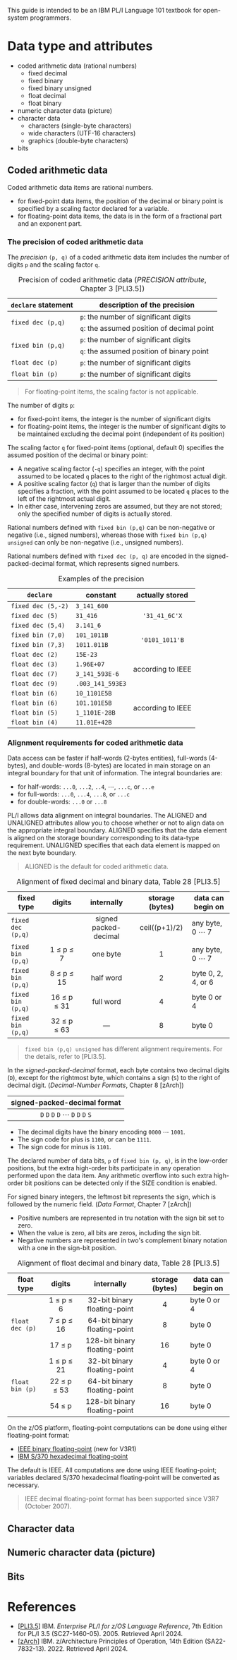 This guide is intended to be an IBM PL/I Language 101 textbook for open-system programmers.

<style>
  .center { text-align: center; }
  .right  { text-align: right;  }
</style>

# Data type and attributes

- coded arithmetic data (rational numbers)
  - fixed decimal
  - fixed binary
  - fixed binary unsigned
  - float decimal
  - float binary
- numeric character data (picture)
- character data
  - characters (single-byte characters)
  - wide characters (UTF-16 characters)
  - graphics (double-byte characters)
- bits

## Coded arithmetic data

Coded arithmetic data items are rational numbers.

- for fixed-point data items, the position of the decimal or binary point is specified by a scaling factor declared for a variable.
- for floating-point data items, the data is in the form of a fractional part and an exponent part.

### The precision of coded arithmetic data

The *precision* `(p, q)` of a coded arithmetic data item includes the number of digits `p` and the scaling factor `q`.

<table>
<caption>Precision of coded arithmetic data (<i>PRECISION attribute</i>, Chapter 3 [PLI3.5])
<thead>
<tr>
<th><code>declare</code> statement
<th>description of the precision
<tbody>
<tr>
<td rowspan="2"><code>fixed dec (p,q)</code>
<td><code>p</code>: the number of significant digits
<tr>
<td><code>q</code>: the assumed position of decimal point
<tr>
<td rowspan="2"><code>fixed bin (p,q)</code>
<td><code>p</code>: the number of significant digits
<tr>
<td><code>q</code>: the assumed position of binary point
<tr>
<td><code>float dec (p)</code>
<td><code>p</code>: the number of significant digits
<tr>
<td><code>float bin (p)</code>
<td><code>p</code>: the number of significant digits
</table>

> For floating-point items, the scaling factor is not applicable.

The number of digits `p`:
- for fixed-point items, the integer is the number of significant digits
- for floating-point items, the integer is the number of significant digits to be maintained excluding the decimal point (independent of its position)

The scaling factor `q` for fixed-point items (optional, default 0) specifies the assumed position of the decimal or binary point:

- A negative scaling factor (`-q`) specifies an integer, with the point assumed to be located `q` places to the right of the rightmost actual digit.
- A positive scaling factor (`q`) that is larger than the number of digits specifies a fraction, with the point assumed to be located `q` places to the left of the rightmost actual digit.
- In either case, intervening zeros are assumed, but they are not stored; only the specified number of digits is actually stored.

Rational numbers defined with `fixed bin (p,q)` can be non-negative or negative (i.e., signed numbers), whereas those with `fixed bin (p,q) unsigned` can only be non-negative (i.e., unsigned numbers).

Rational numbers defined with `fixed dec (p, q)` are encoded in the signed-packed-decimal format, which represents signed numbers.

<table>
<caption>Examples of the precision
<thead>
<tr>
<th><code>declare
<th>constant
<th>actually stored
<tbody>
<tr>
<td><code>fixed dec (5,-2)
<td><code>3_141_600
<td rowspan="3" class="center"><code>'31_41_6C'X
<tr>
<td><code>fixed dec (5)
<td><code>31_416
<tr>
<td><code>fixed dec (5,4)
<td><code>3.141_6
<tr>
<td><code>fixed bin (7,0)
<td><code>101_1011B
<td rowspan="2" class="center"><code>'0101_1011'B
<tr>
<td><code>fixed bin (7,3)
<td><code>1011.011B
<tr>
<td><code>float dec (2)
<td><code>15E-23
<td rowspan="4" class="center">according to IEEE
<tr>
<td><code>float dec (3)
<td><code>1.96E+07
<tr>
<td><code>float dec (7)
<td><code>3_141_593E-6
<tr>
<td><code>float dec (9)
<td><code>.003_141_593E3
<tr>
<td><code>float bin (6)
<td><code>10_1101E5B
<td rowspan="4" class="center">according to IEEE
<tr>
<td><code>float bin (6)
<td><code>101.101E5B
<tr>
<td><code>float bin (5)
<td><code>1_1101E-28B
<tr>
<td><code>float bin (4)
<td><code>11.01E+42B
</table>

### Alignment requirements for coded arithmetic data

Data access can be faster if half-words (2-bytes entities), full-words (4-bytes), and double-words (8-bytes) are located in main storage on an integral boundary for that unit of information. The integral boundaries are:

- for half-words: `...0`, `...2`, `..4`, &ctdot;, `...c`, or `...e`
- for full-words: `...0`, `...4`, `...8`, or `...c`
- for double-words: `...0` or `...8`

PL/I allows data alignment on integral boundaries. The ALIGNED and UNALIGNED attributes allow you to choose whether or not to align data on the appropriate integral boundary. ALIGNED specifies that the data element is aligned on the storage boundary corresponding to its data-type requirement. UNALIGNED specifies that each data element is mapped on the next byte boundary.

> ALIGNED is the default for coded arithmetic data.

<table>
<caption>Alignment of fixed decimal and binary data, Table 28 [PLI3.5]
<thead>
<tr>
<th>fixed type
<th>digits
<th>internally
<th>storage (bytes)
<th>data can begin on
<tbody>
<tr>
<td><code>fixed dec (p,q)
<td>
<td class="center">signed packed-decimal
<td class="center">ceil((p+1)/2)
<td>any byte, 0 &ctdot; 7
<tr>
<td><code>fixed bin (p,q)
<td class="center">1 &le; p &le; 7
<td class="center">one byte
<td class="center">1
<td>any byte, 0 &ctdot; 7
<tr>
<td><code>fixed bin (p,q)
<td class="center">8 &le; p &le; 15
<td class="center">half word
<td class="center">2
<td>byte 0, 2, 4, or 6
<tr>
<td><code>fixed bin (p,q)
<td class="center">16 &le; p &le; 31
<td class="center">full word
<td class="center">4
<td>byte 0 or 4
<tr>
<td><code>fixed bin (p,q)
<td class="center">32 &le; p &le; 63
<td class="center">&mdash;
<td class="center">8
<td>byte 0
</table>

> `fixed bin (p,q) unsigned` has different alignment requirements. For the details, refer to [PLI3.5].

In the *signed-packed-decimal* format, each byte contains two decimal digits (`D`), except for the rightmost byte, which contains a sign (`S`) to the right of decimal digit. (*Decimal-Number Formats*, Chapter 8 [zArch])

| signed-packed-decimal format |
|:----------------------------:|
| `D` `D` `D` `D` &ctdot; `D` `D` `D` `S` |

- The decimal digits have the binary encoding `0000` &ctdot; `1001`.
- The sign code for plus is `1100`, or can be `1111`.
- The sign code for minus is `1101`.

The declared number of data bits, `p` of `fixed bin (p, q)`, is in the low-order positions, but the extra high-order bits participate in any operation performed upon the data item. Any arithmetic overflow into such extra high-order bit positions can be detected only if the SIZE condition is enabled.

For signed binary integers, the leftmost bit represents the sign, which is followed by the numeric field. (*Data Format*, Chapter 7 [zArch])

- Positive numbers are represented in tru notation with the sign bit set to zero.
- When the value is zero, all bits are zeros, including the sign bit.
- Negative numbers are represented in two's complement binary notation with a one in the sign-bit position.

<table>
<caption>Alignment of float decimal and binary data, Table 28 [PLI3.5]
<thead>
<tr>
<th>float type
<th>digits
<th>internally
<th>storage (bytes)
<th>data can begin on
<tbody>
<tr>
<td rowspan="3"><code>float dec (p)
<td class="center">1 &le; p &le; 6
<td class="center">32-bit binary floating-point
<td class="center">4
<td >byte 0 or 4
<tr>
<td class="center">7 &le; p &le; 16
<td class="center">64-bit binary floating-point
<td class="center">8
<td>byte 0
<tr>
<td class="center">17 &le; p
<td class="center">128-bit binary floating-point
<td class="center">16
<td >byte 0
<tr>
<td rowspan="3"><code>float bin (p)
<td class="center">1 &le; p &le; 21
<td class="center">32-bit binary floating-point
<td class="center">4
<td>byte 0 or 4
<tr>
<td class="center">22 &le; p &le; 53
<td class="center">64-bit binary floating-point
<td class="center">8
<td>byte 0
<tr>
<td class="center">54 &le; p
<td class="center">128-bit binary floating-point
<td class="center">16
<td >byte 0
</table>

On the z/OS platform, floating-point computations can be done using either floating-point format:

- [IEEE binary floating-point](https://en.wikipedia.org/wiki/IEEE_754) (new for V3R1)
- [IBM S/370 hexadecimal floating-point](https://en.wikipedia.org/wiki/IBM_hexadecimal_floating-point)

The default is IEEE. All computations are done using IEEE floating-point; variables declared S/370 hexadecimal floating-point will be converted as necessary.

> IEEE decimal floating-point format has been supported since V3R7 (October 2007).

## Character data

## Numeric character data (picture)

## Bits

# References

- [[PLI3.5](http://publibfp.boulder.ibm.com/epubs/pdf/ibm3lr40.pdf)] IBM. *Enterprise PL/I for z/OS Language Reference*, 7th Edition for PL/I 3.5 (SC27-1460-05). 2005. Retrieved April 2024.
- [[zArch](https://publibfp.dhe.ibm.com/epubs/pdf/a227832d.pdf)] IBM. z/Architecture Principles of Operation, 14th Edition (SA22-7832-13). 2022. Retrieved April 2024.

